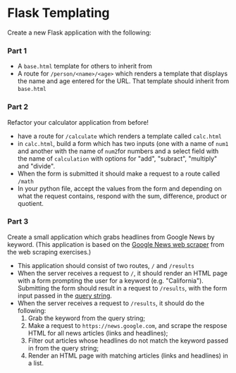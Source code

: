 # Flask Templating

Create a new Flask application with the following:

### Part 1

- A `base.html` template for others to inherit from
- A route for `/person/<name>/<age>` which renders a template that displays the name and age entered for the URL. That template should inherit from `base.html` 

### Part 2

Refactor your calculator application from before! 

- have a route for `/calculate` which renders a template called `calc.html`
- in `calc.html`, build a form which has two inputs (one with a name of `num1` and another with the name of `num2`for numbers and a select field with the name of `calculation` with options for "add", "subract", "multiply" and "divide". 
- When the form is submitted it should make a request to a route called `/math`
- In your python file, accept the values from the form and depending on what the request contains, respond with the sum, difference, product or quotient.

### Part 3

Create a small application which grabs headlines from Google News by keyword. (This application is based on the [Google News web scraper](https://www.rithmschool.com/courses/python-fundamentals-part-2/python-web-scraping-exercises) from the web scraping exercises.)

- This application should consist of two routes, `/` and `/results`
- When the server receives a request to `/`, it should render an HTML page with a form prompting the user for a keyword (e.g. "California"). Submitting the form should result in a request to `/results`, with the form input passed in the [query string](https://en.wikipedia.org/wiki/Query_string).
- When the server receives a request to `/results`, it should do the following:
    1. Grab the keyword from the query string;
    2. Make a request to `https://news.google.com`, and scrape the respose HTML for all news articles (links and headlines);
    3. Filter out articles whose headlines do not match the keyword passed in from the query string;
    4. Render an HTML page with matching articles (links and headlines) in a list.

